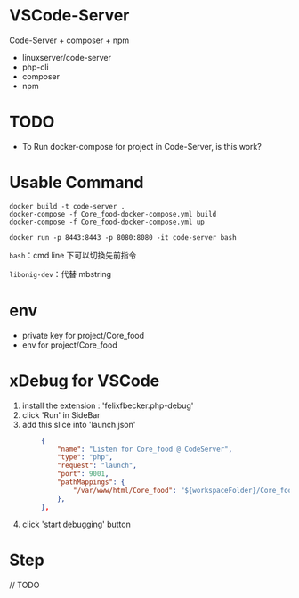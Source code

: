 #   VSCode-Server
Code-Server + composer + npm
- linuxserver/code-server
- php-cli
- composer
- npm

#   TODO
- To Run docker-compose for project in Code-Server, is this work? 


#   Usable Command
```
docker build -t code-server .
docker-compose -f Core_food-docker-compose.yml build
docker-compose -f Core_food-docker-compose.yml up

docker run -p 8443:8443 -p 8080:8080 -it code-server bash
```

`bash`：cmd line 下可以切換先前指令

`libonig-dev`：代替 mbstring


#   env
- private key for project/Core_food
- env for project/Core_food


#   xDebug for VSCode
1. install the extension : 'felixfbecker.php-debug' 
2. click 'Run' in SideBar
3. add this slice into 'launch.json'
```json
        {
            "name": "Listen for Core_food @ CodeServer",
            "type": "php",
            "request": "launch",
            "port": 9001,
            "pathMappings": {
                "/var/www/html/Core_food": "${workspaceFolder}/Core_food"
            },
        },
```
4. click 'start debugging' button


#   Step
//  TODO